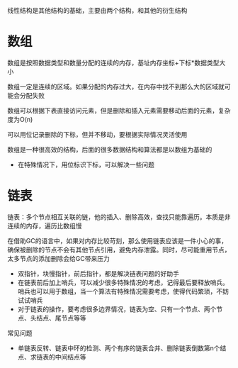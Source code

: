 线性结构是其他结构的基础，主要由两个结构，和其他的衍生结构

# 数组
数组是按照数据类型和数量分配的连续的内存，基址内存坐标+下标*数据类型大小

数组一定是连续的区域。如果分配的内存过大，在内存中找不到那么大的区域就可能会分配失败

数组可以根据下表直接访问元素，但是删除和插入元素需要移动后面的元素，复杂度为O(n)

可以用位记录删除的下标，但并不移动，要根据实际情况灵活使用

数组是一种很高效的结构，后面的很多数据结构和算法都是以数组为基础的

- 在特殊情况下，用位标识下标，可以解决一些问题


# 链表
链表：多个节点相互关联的链，他的插入、删除高效，查找只能靠遍历。本质是非连续的内存，遍历比数组慢

在借助GC的语言中，如果对内存比较苛刻，那么使用链表应该是一件小心的事，确保被删除的节点不会有其他节点引用，避免内存泄露。同时，尽可能重用节点，太多节点的添加删除会给GC带来压力

- 双指针，块慢指针，前后指针，都是解决链表问题的好助手
- 在链表前后加上哨兵，可以减少很多特殊情况的考虑，记得最后要释放哨兵。哨兵也可以用于数组，当一个算法有特殊情况需要考虑，使得代码繁琐，不妨试试哨兵
- 对于链表的操作，要考虑很多边界情况，链表为空、只有一个节点、两个节点、头结点、尾节点等等

常见问题
- 单链表反转、链表中环的检测、两个有序的链表合并、删除链表倒数第n个结点、求链表的中间结点等


